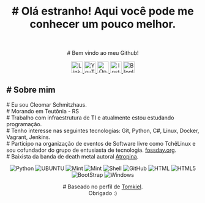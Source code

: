<h1 color="black" align="center"># Olá estranho! Aqui você pode me conhecer um pouco melhor.</h1>
<br />
<p align="center" color="grey" size="14px"># Bem vindo ao meu Github!</p>
<p align="center">
    <a href="https://br.linkedin.com/in/cleomarschmitzhaus">
        <img src="https://img.shields.io/badge/LinkedIn-0077B5?style=for-the-badge&logo=linkedin&logoColor=white" alt="LinkedinIcon" height="30" aling="center"><img/>
    </a>
    <a href="https://www.youtube.com/channel/UCx_pbbghSoVyapOaaeYR70g">
        <img src="https://img.shields.io/badge/YouTube-FF0000?style=for-the-badge&logo=youtube&logoColor=white" alt="YouTubeIcon" height="30" aling="center"><img/>
    </a>
    <a href="https://open.spotify.com/artist/0qGHuO9Q7nvPNmtjuDZb8v">
        <img src="https://img.shields.io/badge/Spotify-1ED760?&style=for-the-badge&logo=spotify&logoColor=white" alt="OpenCastIcon" height="30" aling="center"><img/>
    </a>
    <a href="https://www.instagram.com/cleomar_schmitzhaus/">
        <img src="https://img.shields.io/badge/Instagram-E4405F?style=for-the-badge&logo=instagram&logoColor=white" alt="InstagramIcon" height="30" aling="center"><img/>
    </a>
    <a href="http://www.atropina.com.br/">
        <img src="https://img.shields.io/badge/RSS-FFA500?style=for-the-badge&logo=rss&logoColor=white" alt="BlogIcon" height="30" aling="center"><img/>
    </a>
</p>
<h2 aling="left"># Sobre mim </h2>
<p aling="left" color="grey" font-size="20px">
    # Eu sou Cleomar Schmitzhaus. <br /># Morando em Teutônia - RS<br />
    # Trabalho com infraestrutura de TI e atualmente estou estudando programação. <br />
    # Tenho interesse nas seguintes tecnologias: Git, Python, C#, Linux, Docker, Vagrant, Jenkins.<br />
    # Participo na organização de eventos de Software livre como TchêLinux e sou cofundador do grupo de entusiasta de tecnologia. <a href="https://fossday.org">fossday.org</a>.<br />
    # Baixista da banda de death metal autoral <a href="http://www.atropina.com.br">Atropina</a>.
</p>
<p align="center">
    <img alt="Python" src="https://img.shields.io/badge/Python-3776AB?style=for-the-badge&logo=python&logoColor=white"/>
    <img alt="UBUNTU" src="https://img.shields.io/badge/Ubuntu-E95420?style=for-the-badge&logo=ubuntu&logoColor=white"/>
    <img alt="Mint" src="https://img.shields.io/badge/Linux_Mint-87CF3E?style=for-the-badge&logo=linux-mint&logoColor=white"/>
    <img alt="Mint" src="https://img.shields.io/badge/Linux_Fedora-3e8ccf?style=for-the-badge&logo=linux-fedora&logoColor=white"/>
    <img alt="Shell" src="https://img.shields.io/badge/Shell_Script-121011?style=for-the-badge&logo=gnu-bash&logoColor=white"/>
    <img alt="GitHub" src="https://img.shields.io/badge/GitHub-100000?style=for-the-badge&logo=github&logoColor=white"/>
    <img alt="HTML" src="https://img.shields.io/badge/HTML-239120?style=for-the-badge&logo=html5&logoColor=white"/>
    <img alt="HTML5" src="https://img.shields.io/badge/HTML5-E34F26?style=for-the-badge&logo=html5&logoColor=white"/>
    <img alt="BootStrap" src="https://img.shields.io/badge/Bootstrap-563D7C?style=for-the-badge&logo=bootstrap&logoColor=white"/>
    <img alt="Windows" src="https://img.shields.io/badge/Windows-0078D6?style=for-the-badge&logo=windows&logoColor=white"/>
</p>
<p align="center" color="grey">
    # Baseado no perfil de <a href="https://github.com/tomkiel">Tomkiel</a>.<br />
    Obrigado :)
</p>
